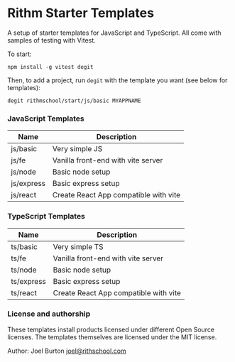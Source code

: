 Rithm Starter Templates
=======================

A setup of starter templates for JavaScript and TypeScript. All come
with samples of testing with Vitest.

To start:

```
npm install -g vitest degit
```

Then, to add a project, run `degit` with the template you want (see below for templates):

```
degit rithmschool/start/js/basic MYAPPNAME
```

### JavaScript Templates

| Name       | Description                           |
|------------|---------------------------------------|
| js/basic   | Very simple JS                        |
| js/fe      | Vanilla front-end with vite server    |
| js/node    | Basic node setup                      |
| js/express | Basic express setup                   |
| js/react   | Create React App compatible with vite |

### TypeScript Templates

| Name       | Description                           |
|------------|---------------------------------------|
| ts/basic   | Very simple TS                        |
| ts/fe      | Vanilla front-end with vite server    |
| ts/node    | Basic node setup                      |
| ts/express | Basic express setup                   |
| ts/react   | Create React App compatible with vite |

### License and authorship

These templates install products licensed under different Open Source licenses. 
The templates themselves are licensed under the MIT license.

Author: Joel Burton <joel@rithschool.com>
